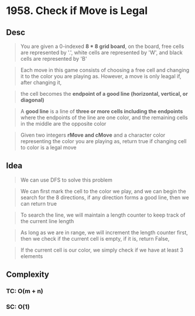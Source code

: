 # 1958. Check if Move is Legal

## Desc

> You are given a 0-indexed **8 * 8 grid board**, on the board, free cells are represented by '.', white cells are represented by 'W', and black cells are represented by 'B'

> Each move in this game consists of choosing a free cell and changing it to the color you are playing as. However, a move is only leagal if, after changing it,

> the cell becomes the **endpoint of a good line (horizontal, vertical, or diagonal)**

> A **good line** is a line of **three or more cells including the endpoints** where the endpoints of the line are one color, and the remaining cells in the middle are the opposite color

> Given two integers **rMove and cMove** and a character color representing the color you are playing as, return true if changing cell to color is a legal move

## Idea

> We can use DFS to solve this problem

> We can first mark the cell to the color we play, and we can begin the search for the 8 directions, if any direction forms a good line, then we can return true

> To search the line, we will maintain a length counter to keep track of the current line length

> As long as we are in range, we will increment the length counter first, then we check if the current cell is empty, if it is, return False,

> If the current cell is our color, we simply check if we have at least 3 elements

## Complexity

### TC: O(m + n)

### SC: O(1)